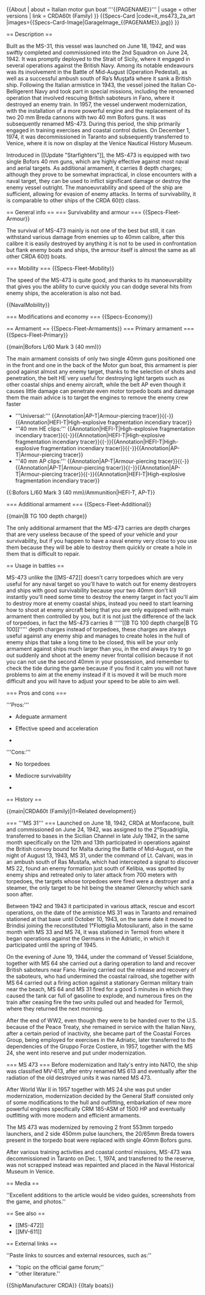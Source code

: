 {{About
| about = Italian motor gun boat '''{{PAGENAME}}'''
| usage = other versions
| link = CRDA60t (Family)
}}
{{Specs-Card
|code=it_ms473_2a_art
|images={{Specs-Card-Image|GarageImage_{{PAGENAME}}.jpg}}
}}

== Description ==
<!-- ''In the first part of the description, cover the history of the ship's creation and military application. In the second part, tell the reader about using this ship in the game. Add a screenshot: if a beginner player has a hard time remembering vehicles by name, a picture will help them identify the ship in question.'' -->
Built as the MS-31, this vessel was launched on June 18, 1942, and was swiftly completed and commissioned into the 2nd Squadron on June 24, 1942. It was promptly deployed to the Strait of Sicily, where it engaged in several operations against the British Navy. Among its notable endeavours was its involvement in the Battle of Mid-August (Operation Pedestal), as well as a successful ambush south of Ra’s Muşţafá where it sank a British ship. Following the Italian armistice in 1943, the vessel joined the Italian Co-Belligerent Navy and took part in special missions, including the renowned operation that involved rescuing British saboteurs in Fano, where it destroyed an enemy train. In 1957, the vessel underwent modernization, with the installation of a more powerful engine and the replacement of its two 20 mm Breda cannons with two 40 mm Bofors guns. It was subsequently renamed MS-473. During this period, the ship primarily engaged in training exercises and coastal control duties. On December 1, 1974, it was decommissioned in Taranto and subsequently transferred to Venice, where it is now on display at the Venice Nautical History Museum.

Introduced in [[Update "Starfighters"]], the MS-473 is equipped with two single Bofors 40 mm guns, which are highly effective against most naval and aerial targets. As additional armament, it carries 8 depth charges; although they prove to be somewhat impractical, in close encounters with a naval target, they can be used to inflict significant damage or destroy the enemy vessel outright. The manoeuvrability and speed of the ship are sufficient, allowing for evasion of enemy attacks. In terms of survivability, it is comparable to other ships of the CRDA 60(t) class.

== General info ==
=== Survivability and armour ===
{{Specs-Fleet-Armour}}
<!-- ''Talk about the vehicle's armour. Note the most well-defended and most vulnerable zones, e.g. the ammo magazine. Evaluate the composition of components and assemblies responsible for movement and manoeuvrability. Evaluate the survivability of the primary and secondary armaments separately. Don't forget to mention the size of the crew, which plays an important role in fleet mechanics. Save tips on preserving survivability for the "Usage in battles" section. If necessary, use a graphical template to show the most well-protected or most vulnerable points in the armour.'' -->
The survival of MS-473 mainly is not one of the best but still, it can withstand various damage from enemies up to 40mm calibre, after this calibre it is easily destroyed by anything it is not to be used in confrontation but flank enemy boats and ships, the armour itself is almost the same as all other CRDA 60(t) boats.

=== Mobility ===
{{Specs-Fleet-Mobility}}
<!-- ''Write about the ship's mobility. Evaluate its power and manoeuvrability, rudder rerouting speed, stopping speed at full tilt, with its maximum forward and reverse speed.'' -->
The speed of the MS-473 is quite good, and thanks to its manoeuvrability that gives you the ability to curve quickly you can dodge several hits from enemy ships, the acceleration is also not bad.

{{NavalMobility}}

=== Modifications and economy ===
{{Specs-Economy}}

== Armament ==
{{Specs-Fleet-Armaments}}
=== Primary armament ===
{{Specs-Fleet-Primary}}
<!-- ''Provide information about the characteristics of the primary armament. Evaluate their efficacy in battle based on their reload speed, ballistics and the capacity of their shells. Add a link to the main article about the weapon: <code><nowiki>{{main|Weapon name (calibre)}}</nowiki></code>. Broadly describe the ammunition available for the primary armament, and provide recommendations on how to use it and which ammunition to choose.'' -->
{{main|Bofors L/60 Mark 3 (40 mm)}}

The main armament consists of only two single 40mm guns positioned one in the front and one in the back of the Motor gun boat, this armament is pier good against almost any enemy target, thanks to the selection of shots and penetration, the belt HE very useful for destroying light targets such as other coastal ships and enemy aircraft, while the belt AP even though it causes little damage can penetrate even motor torpedo boats and damage them the main advice is to target the engines to remove the enemy crew faster

* '''Universal:''' {{Annotation|AP-T|Armour-piercing tracer}}{{-}}{{Annotation|HEFI-T|High-explosive fragmentation incendiary tracer}}
* '''40 mm HE clips:''' {{Annotation|HEFI-T|High-explosive fragmentation incendiary tracer}}{{-}}{{Annotation|HEFI-T|High-explosive fragmentation incendiary tracer}}{{-}}{{Annotation|HEFI-T|High-explosive fragmentation incendiary tracer}}{{-}}{{Annotation|AP-T|Armour-piercing tracer}}
* '''40 mm AP clips:''' {{Annotation|AP-T|Armour-piercing tracer}}{{-}}{{Annotation|AP-T|Armour-piercing tracer}}{{-}}{{Annotation|AP-T|Armour-piercing tracer}}{{-}}{{Annotation|HEFI-T|High-explosive fragmentation incendiary tracer}}

{{:Bofors L/60 Mark 3 (40 mm)/Ammunition|HEFI-T, AP-T}}

=== Additional armament ===
{{Specs-Fleet-Additional}}
<!-- ''Describe the available additional armaments of the ship: depth charges, mines, torpedoes. Talk about their positions, available ammunition and launch features such as dead zones of torpedoes. If there is no additional armament, remove this section.'' -->
{{main|B TG 100 depth charge}}

The only additional armament that the MS-473 carries are depth charges that are very useless because of the speed of your vehicle and your survivability, but if you happen to have a naval enemy very close to you use them because they will be able to destroy them quickly or create a hole in them that is difficult to repair.

== Usage in battles ==
<!-- ''Describe the technique of using this ship, the characteristics of her use in a team and tips on strategy. Abstain from writing an entire guide – don't try to provide a single point of view, but give the reader food for thought. Talk about the most dangerous opponents for this vehicle and provide recommendations on fighting them. If necessary, note the specifics of playing with this vehicle in various modes (AB, RB, SB).'' -->
MS-473 unlike the [[MS-472]] doesn't carry torpedoes which are very useful for any naval target so you'll have to watch out for enemy destroyers and ships with good survivability because your two 40mm don't kill instantly you'll need some time to destroy the enemy target in fact you'll aim to destroy more at enemy coastal ships, instead you need to start learning how to shoot at enemy aircraft being that you are only equipped with main armament then controlled by you, but it is not just the difference of the lack of torpedoes, in fact the MS-473 carries 8 '''''[[B TG 100 depth charge|B TG 100]]''''' depth charges instead of torpedoes, these charges are always useful against any enemy ship and manages to create holes in the hull of enemy ships that take a long time to be closed, this will be your only armament against ships much larger than you, in the end always try to go out suddenly and shoot at the enemy never frontal collision because if not you can not use the second 40mm in your possession, and remember to check the tide during the game because if you find it calm you will not have problems to aim at the enemy instead if it is moved it will be much more difficult and you will have to adjust your speed to be able to aim well.

=== Pros and cons ===
<!-- ''Summarise and briefly evaluate the vehicle in terms of its characteristics and combat effectiveness. Mark its pros and cons in the bulleted list. Try not to use more than 6 points for each of the characteristics. Avoid using categorical definitions such as "bad", "good" and the like - use substitutions with softer forms such as "inadequate" and "effective".'' -->'''Pros:'''

* Adeguate armament
* Effective speed and acceleration

*

'''Cons:'''

* No torpedoes
* Mediocre survivability

*

== History ==
<!-- ''Describe the history of the creation and combat usage of the ship in more detail than in the introduction. If the historical reference turns out to be too long, take it to a separate article, taking a link to the article about the ship and adding a block "/History" (example: <nowiki>https://wiki.warthunder.com/(Ship-name)/History</nowiki>) and add a link to it here using the <code>main</code> template. Be sure to reference text and sources by using <code><nowiki><ref></ref></nowiki></code>, as well as adding them at the end of the article with <code><nowiki><references /></nowiki></code>. This section may also include the ship's dev blog entry (if applicable) and the in-game encyclopedia description (under <code><nowiki>=== In-game description ===</nowiki></code>, also if applicable).'' -->
{{main|CRDA60t (Family)|l1=Related development}}

=== '''MS 31''' ===
Launched on June 18, 1942, CRDA at Monfacone, built and commissioned on June 24, 1942, was assigned to the 2°Squadriglia, transferred to bases in the Sicilian Channel in late July 1942, in the same month specifically on the 12th and 13th participated in operations against the British convoy bound for Malta during the Battle of Mid-August, on the night of August 13, 1943, MS 31, under the command of Lt. Calvani, was in an ambush south of Ras Mustafa, which had intercepted a signal to discover MS 22, found an enemy formation just south of Kelibia, was spotted by enemy ships and retreated only to later attack from 700 meters with torpedoes, the targets whose torpedoes were fired were a destroyer and a steamer, the only target to be hit being the steamer Glenorchy which sank soon after.

Between 1942 and 1943 it participated in various attack, rescue and escort operations, on the date of the armistice MS 31 was in Taranto and remained stationed at that base until October 10, 1943, on the same date it moved to Brindisi joining the reconstituted 1°Flottiglia Motosiluranti, also in the same month with MS 33 and MS 74, it was stationed in Termoli from where it began operations against the Germans in the Adriatic, in which it participated until the spring of 1945.

On the evening of June 19, 1944, under the command of Vessel Scialdone, together with MS 64 she carried out a daring operation to land and recover British saboteurs near Fano. Having carried out the release and recovery of the saboteurs, who had undermined the coastal railroad, she together with MS 64 carried out a firing action against a stationary German military train near the beach, MS 64 and MS 31 fired for a good 5 minutes in which they caused the tank car full of gasoline to explode, and numerous fires on the train after ceasing fire the two units pulled out and headed for Termoli, where they returned the next morning.

After the end of WW2, even though they were to be handed over to the U.S. because of the Peace Treaty, she remained in service with the Italian Navy, after a certain period of inactivity, she became part of the Coastal Forces Group, being employed for exercises in the Adriatic, later transferred to the dependencies of the Gruppo Forze Costiere, in 1957, together with the MS 24, she went into reserve and put under modernization.

=== MS 473 ===
Before modernization and Italy's entry into NATO, the ship was classified MV-613, after entry renamed MS 613 and eventually after the radiation of the old destroyed units it was named MS 473.

After World War II in 1957 together with MS 24 she was put under modernization, modernization decided by the General Staff consisted only of some modifications to the hull and outfitting, embarkation of new more powerful engines specifically CRM 185-ASM of 1500 HP and eventually outfitting with more modern and efficient armaments.

The MS 473 was modernized by removing 2 front 553mm torpedo launchers, and 2 side 450mm pulse launchers, the 20/65mm Breda towers present in the torpedo boat were replaced with single 40mm Bofors guns.

After various training activities and coastal control missions, MS-473 was decommissioned in Taranto on Dec. 1, 1974, and transferred to the reserve, was not scrapped instead was repainted and placed in the Naval Historical Museum in Venice.

== Media ==
<!-- ''Excellent additions to the article would be video guides, screenshots from the game, and photos.'' -->
''Excellent additions to the article would be video guides, screenshots from the game, and photos.''

== See also ==
<!-- ''Links to articles on the War Thunder Wiki that you think will be useful for the reader, for example:''
* ''reference to the series of the ship;''
* ''links to approximate analogues of other nations and research trees.'' -->

* [[MS-472]]
* [[MV-611]]

== External links ==
<!-- ''Paste links to sources and external resources, such as:''
* ''topic on the official game forum;''
* ''other literature.'' -->
''Paste links to sources and external resources, such as:''

* ''topic on the official game forum;''
* ''other literature.''

{{ShipManufacturer CRDA}}
{{Italy boats}}